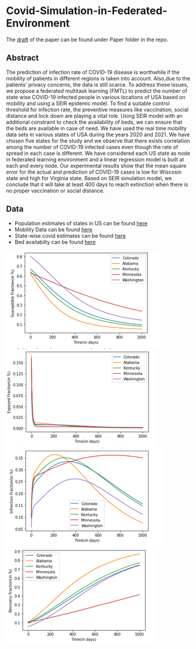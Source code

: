 # Covid-Simulation-in-Federated-Environment

The [draft](https://github.com/nehalmuthu/Covid-Simulation-in-Federated-Environment/blob/master/Paper/draft.pdf) of the paper can be found under Paper folder in the repo. 

## Abstract 
The prediction of infection rate of COVID-19 disease is worthwhile if the mobility of patients in different regions is taken into account. Also,due to the patients’ privacy concerns, the data is still scarce. To address these issues, we propose a federated multitask learning (FMTL) to predict the number of state wise COVID-19 infected people in various locations of USA based on mobility and using a SEIR epidemic model. To find a suitable control threshold for infection rate, the preventive measures like vaccination, social distance and lock down are playing a vital role. Using SEIR model with an additional constraint to check the availability of beds, we can ensure that the beds are available in case of need. We have used the real time mobility data sets in various states of USA during the years 2020 and 2021. We have chosen five states for the study and we observe that there exists correlation among the number of COVID-19 infected cases even though the rate of spread in each case is different. We have considered each US state as node in federated learning environment and a linear regression model is built at each and every node. Our experimental results show that the mean square error for the actual and prediction of COVID-19 cases is low for Wiscosin state and high for Virginia state. Based on SEIR simulation model, we conclude that it will take at least 400 days to reach extinction when there is no proper vaccination or social distance.

## Data
- Population estimates of states in US can be found [here](https://www.census.gov/programs-surveys/popest/technical-documentation/research/evaluation-estimates/2020-evaluation-estimates/2010s-totals-national.html)
- Mobility Data can be found [here](https://www.google.com/covid19/mobility/index.html?hl=en)
- State-wise covid estimates can be found [here](https://github.com/nytimes/covid-19-data)
- Bed availabilty can be found [here](https://healthdata.gov/browse?q=bed)


![alt text](output/Figure5.1.PNG)![alt text](output/Figure5.2.PNG)
![alt text](output/Figure5.3.PNG) ![alt text](output/Figure5.4.PNG)
